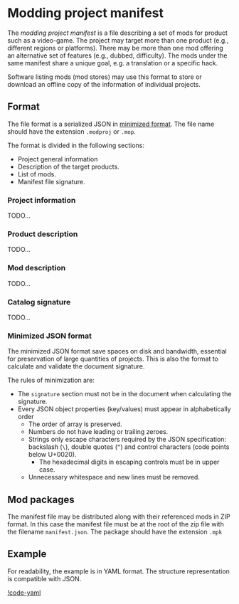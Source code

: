 # Modding project manifest

The _modding project manifest_ is a file describing a set of mods for product
such as a video-game. The project may target more than one product (e.g.,
different regions or platforms). There may be more than one mod offering an
alternative set of features (e.g., dubbed, difficulty). The mods under the same
manifest share a unique goal, e.g. a translation or a specific hack.

Software listing mods (mod stores) may use this format to store or download an
offline copy of the information of individual projects.

## Format

The file format is a serialized JSON in
[minimized format](#minimized-json-format). The file name should have the
extension `.modproj` or `.mop`.

The format is divided in the following sections:

- Project general information
- Description of the target products.
- List of mods.
- Manifest file signature.

### Project information

TODO...

### Product description

TODO...

### Mod description

TODO...

### Catalog signature

TODO...

### Minimized JSON format

The minimized JSON format save spaces on disk and bandwidth, essential for
preservation of large quantities of projects. This is also the format to
calculate and validate the document signature.

The rules of minimization are:

- The `signature` section must not be in the document when calculating the
  signature.
- Every JSON object properties (key/values) must appear in alphabetically order
  - The order of array is preserved.
  - Numbers do not have leading or trailing zeroes.
  - Strings only escape characters required by the JSON specification: backslash
    (`\`), double quotes (`“`) and control characters (code points below
    U+0020).
    - The hexadecimal digits in escaping controls must be in upper case.
  - Unnecessary whitespace and new lines must be removed.

## Mod packages

The manifest file may be distributed along with their referenced mods in ZIP
format. In this case the manifest file must be at the root of the zip file with
the filename `manifest.json`. The package should have the extension `.mpk`

## Example

For readability, the example is in YAML format. The structure representation is
compatible with JSON.

[!code-yaml](./example.modproj.yml)
